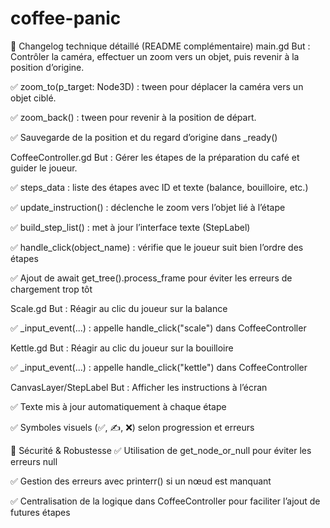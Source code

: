 # coffee-panic

📄 Changelog technique détaillé (README complémentaire)
main.gd
But : Contrôler la caméra, effectuer un zoom vers un objet, puis revenir à la position d’origine.

✅ zoom_to(p_target: Node3D) : tween pour déplacer la caméra vers un objet ciblé.

✅ zoom_back() : tween pour revenir à la position de départ.

✅ Sauvegarde de la position et du regard d’origine dans _ready()

CoffeeController.gd
But : Gérer les étapes de la préparation du café et guider le joueur.

✅ steps_data : liste des étapes avec ID et texte (balance, bouilloire, etc.)

✅ update_instruction() : déclenche le zoom vers l’objet lié à l’étape

✅ build_step_list() : met à jour l’interface texte (StepLabel)

✅ handle_click(object_name) : vérifie que le joueur suit bien l’ordre des étapes

✅ Ajout de await get_tree().process_frame pour éviter les erreurs de chargement trop tôt

Scale.gd
But : Réagir au clic du joueur sur la balance

✅ _input_event(...) : appelle handle_click("scale") dans CoffeeController

Kettle.gd
But : Réagir au clic du joueur sur la bouilloire

✅ _input_event(...) : appelle handle_click("kettle") dans CoffeeController

CanvasLayer/StepLabel
But : Afficher les instructions à l’écran

✅ Texte mis à jour automatiquement à chaque étape

✅ Symboles visuels (✅, ✍️, ❌) selon progression et erreurs

🧪 Sécurité & Robustesse
✅ Utilisation de get_node_or_null pour éviter les erreurs null

✅ Gestion des erreurs avec printerr() si un nœud est manquant

✅ Centralisation de la logique dans CoffeeController pour faciliter l’ajout de futures étapes
